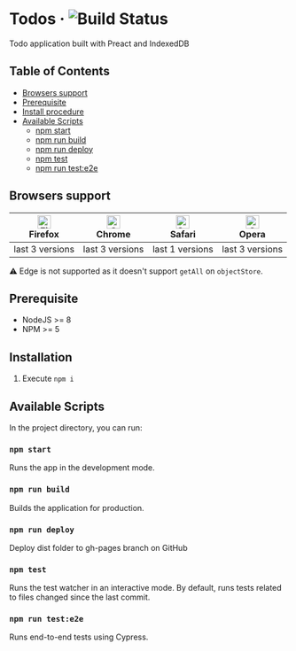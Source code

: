 # Todos &middot; ![Build Status](https://travis-ci.org/7h1b0/todos.svg?branch=master)

Todo application built with Preact and IndexedDB

## Table of Contents

- [Browsers support](#browsers-support)
- [Prerequisite](#prerequisite)
- [Install procedure](#install-procedure)
- [Available Scripts](#available-scripts)
  - [npm start](#npm-start)
  - [npm run build](#npm-run-build)
  - [npm run deploy](#npm-run-deploy)
  - [npm test](#npm-test)
  - [npm run test:e2e](#npm-run-teste2e)

## Browsers support

| [<img src="https://raw.githubusercontent.com/alrra/browser-logos/master/src/firefox/firefox_48x48.png" alt="Firefox" width="24px" height="24px" />](http://godban.github.io/browsers-support-badges/)</br>Firefox | [<img src="https://raw.githubusercontent.com/alrra/browser-logos/master/src/chrome/chrome_48x48.png" alt="Chrome" width="24px" height="24px" />](http://godban.github.io/browsers-support-badges/)</br>Chrome | [<img src="https://raw.githubusercontent.com/alrra/browser-logos/master/src/safari/safari_48x48.png" alt="Safari" width="24px" height="24px" />](http://godban.github.io/browsers-support-badges/)</br>Safari | [<img src="https://raw.githubusercontent.com/alrra/browser-logos/master/src/opera/opera_48x48.png" alt="Opera" width="24px" height="24px" />](http://godban.github.io/browsers-support-badges/)</br>Opera |
| ----------------------------------------------------------------------------------------------------------------------------------------------------------------------------------------------------------------- | ------------------------------------------------------------------------------------------------------------------------------------------------------------------------------------------------------------- | ------------------------------------------------------------------------------------------------------------------------------------------------------------------------------------------------------------- | --------------------------------------------------------------------------------------------------------------------------------------------------------------------------------------------------------- |
| last 3 versions                                                                                                                                                                                                   | last 3 versions                                                                                                                                                                                               | last 1 versions                                                                                                                                                                                               | last 3 versions                                                                                                                                                                                           |

:warning: Edge is not supported as it doesn't support `getAll` on `objectStore`.

## Prerequisite

- NodeJS >= 8
- NPM >= 5

## Installation

1. Execute `npm i`

## Available Scripts

In the project directory, you can run:

### `npm start`

Runs the app in the development mode.

### `npm run build`

Builds the application for production.

### `npm run deploy`

Deploy dist folder to gh-pages branch on GitHub

### `npm test`

Runs the test watcher in an interactive mode.
By default, runs tests related to files changed since the last commit.

### `npm run test:e2e`

Runs end-to-end tests using Cypress.
